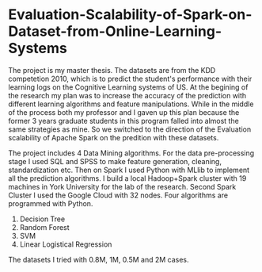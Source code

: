 # Evaluation-Scalability-of-Spark-on-Dataset-from-Online-Learning-Systems
The project is my master thesis.
The datasets are from the KDD competetion 2010, which is to predict the student's performance with their learning logs on the Cognitive Learning systems of US.
At the begining of the research my plan was to increase the accuracy of the prediction with different learning algorithms and feature manipulations. While in the middle of the process both my professor and I gaven up this plan because the former 3 years graduate students in this program falled into almost the same strategies as mine. 
So we switched to the direction of the Evaluation scalability of Apache Spark on the predition with these datasets.

The project includes 4 Data Mining algorithms. For the data pre-processing stage I used SQL and SPSS to make feature generation, cleaning, standardization etc. Then on Spark I used Python with MLlib to implement all the prediction algorithms. 
I build a local Hadoop+Spark cluster with 19 machines in York University for the lab of the research.
Second Spark Cluster I used the Google Cloud with 32 nodes.
Four algorithms are programmed with Python. 
1. Decision Tree
2. Random Forest
3. SVM
4. Linear Logistical Regression

The datasets I tried with 0.8M, 1M, 0.5M and 2M cases. 
